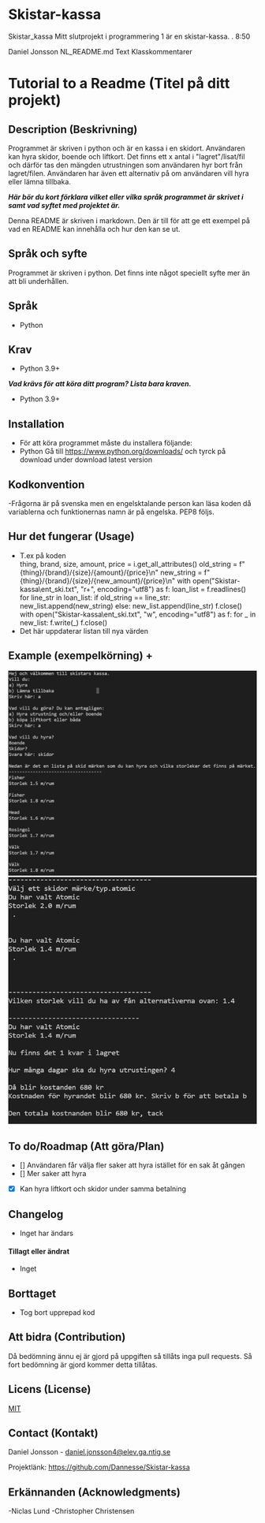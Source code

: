 # Skistar-kassa
Skistar_kassa
Mitt slutprojekt i programmering 1 är en skistar-kassa. 
.
8:50

Daniel Jonsson
NL_README.md
Text
Klasskommentarer

# Tutorial to a Readme (Titel på ditt projekt)

## Description (Beskrivning)
Programmet är skriven i python och är en kassa i en skidort. Användaren kan hyra skidor, boende och liftkort. Det finns ett x antal i "lagret"/lisat/fil och därför tas den mängden utrustningen som användaren hyr bort från lagret/filen. Användaren har även ett alternativ på om användaren vill hyra eller lämna tillbaka.

***Här bör du kort förklara vilket eller vilka språk programmet är skrivet i samt vad syftet med projektet är.***

Denna README är skriven i markdown. Den är till för att ge ett exempel på vad en README kan innehålla och hur den kan se ut.

## Språk och syfte
Programmet är skriven i python. Det finns inte något speciellt syfte mer än att bli underhållen.  

## Språk
- Python

## Krav
- Python 3.9+


***Vad krävs för att köra ditt program? Lista bara kraven.***

- Python 3.9+

## Installation
- För att köra programmet måste du installera följande:
- Python 
    Gå till https://www.python.org/downloads/ och tyrck på download under download latest version


## Kodkonvention
-Frågorna är på svenska men en engelsktalande person kan läsa koden då variablerna och funktionernas namn är på engelska. PEP8 följs.


## Hur det fungerar (Usage)
- T.ex på koden     
    thing, brand, size, amount, price = i.get_all_attributes()
                    old_string = f"{thing}/{brand}/{size}/{amount}/{price}\n"
                    new_string = f"{thing}/{brand}/{size}/{new_amount}/{price}\n"
                    with open("Skistar-kassa\ent_ski.txt", "r+", encoding="utf8") as f:
                        loan_list = f.readlines()
                        for line_str in loan_list:
                            if old_string == line_str:
                                new_list.append(new_string)
                            else:
                                new_list.append(line_str)
                        f.close()
                    with open("Skistar-kassa\ent_ski.txt", "w", encoding="utf8") as f:
                        for _ in new_list:
                            f.write(_)
                        f.close()
- Det här uppdaterar listan till nya värden


## Example (exempelkörning) + 

<img src ="./IMG/img 1.jpg">
<img src ="./IMG/img 2.jpg">



## To do/Roadmap (Att göra/Plan)
- [] Användaren får välja fler saker att hyra istället för en sak åt gången
- [] Mer saker att hyra
- [x] Kan hyra liftkort och skidor under samma betalning

## Changelog
- Inget har ändars 

#### Tillagt eller ändrat
- Inget

## Borttaget

- Tog bort upprepad kod

## Att bidra (Contribution)


Då bedömning ännu ej är gjord på uppgiften så tillåts inga pull requests. Så fort bedömning är gjord kommer detta tillåtas.  



## Licens (License)

[MIT](https://choosealicense.com/licenses/mit/)

## Contact (Kontakt)
Daniel Jonsson - daniel.jonsson4@elev.ga.ntig.se

Projektlänk: https://github.com/Dannesse/Skistar-kassa

## Erkännanden (Acknowledgments)
-Niclas Lund
-Christopher Christensen